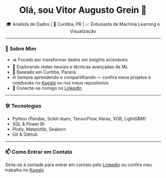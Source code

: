 <h1 align="center">Olá, sou Vitor Augusto Grein 👋</h1>

<p align="center">
  🎓 Analista de Dados | 📍 Curitiba, PR | 📈 Entusiasta de Machine Learning e Visualização
</p>

---

### 🚀 Sobre Mim

- 📊 Focado por transformar dados em insights acionáveis  
- 🤖 Explorando redes neurais e técnicas avançadas de ML  
- 📍 Baseado em Curitiba, Paraná  
- 🌐 Sempre aprendendo e compartilhando — confira meus projetos e notebooks no [Kaggle](https://www.kaggle.com/vitorgrein0628) ou nos meus repositorios
- 👔 Conecte-se comigo no [LinkedIn](https://www.linkedin.com/in/vitor-augusto-grein-60240a2b3/)

---

### 🛠️ Tecnologias

- Python (Pandas, Scikit-learn, TensorFlow, Keras, XGB, LightGBM)
- SQL & Power BI
- Plotly, Matplotlib, Seaborn
- Git & GitHub

---

### 📫 Como Entrar em Contato

Sinta-se à vontade para entrar em contato pelo [LinkedIn](https://www.linkedin.com/in/vitor-augusto-grein-60240a2b3/) ou confira meu trabalho no [Kaggle](https://www.kaggle.com/vitorgrein0628)
